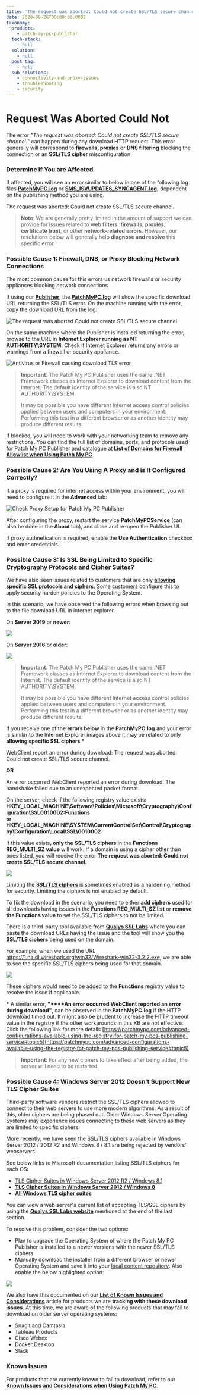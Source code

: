 ```yaml
---
title: 'The request was aborted: Could not create SSL/TLS secure channel.'
date: 2020-09-26T00:00:00.000Z
taxonomy:
  products:
    - patch-my-pc-publisher
  tech-stack:
    - null
  solution:
    - null
  post_tag:
    - null
  sub-solutions:
    - connectivity-and-proxy-issues
    - troubleshooting
    - security
---
```


# Request Was Aborted Could Not

The error "_The request was aborted: Could not create SSL/TLS secure channel._" can happen during any download HTTP request. This error generally will correspond to **firewalls, proxies** or **DNS filtering** blocking the connection or an **SSL/TLS cipher** misconfiguration.

### Determine if You are Affected

If affected, you will see an error similar to below in one of the following log files [**PatchMyPC.log**](https://patchmypc.com/collecting-log-files-for-patch-my-pc-support#publishing-service-app-logs-intune) or [**SMS\_ISVUPDATES\_SYNCAGENT.log**](https://docs.microsoft.com/en-us/mem/configmgr/core/plan-design/hierarchy/log-files#BKMK_SU_NAPLog)**,** dependent on the publishing method you are using.

The request was aborted: Could not create SSL/TLS secure channel.

> **Note**: We are generally pretty limited in the amount of support we can provide for issues related to **web filters**, **firewalls**, **proxies**, **certificate trust**, or other **network-related errors**. However, our resolutions below will generally help **diagnose and resolve** this specific error.&#x20;

### Possible Cause 1: Firewall, DNS, or Proxy Blocking Network Connections

The most common cause for this errors us network firewalls or security appliances blocking network connections.

If using our [**Publisher**](../../docs/), the [**PatchMyPC.log**](../../collecting-log-files-for-patch-my-pc-support/#publishing-service-app-logs-intune) will show the specific download URL returning the SSL/TLS error. On the machine running with the error, copy the download URL from the log:

![The request was aborted Could not create SSL/TLS secure channel](../../_images/The-request-was-aborted-Could-not-create-SSL-TLS-secure-channel.png)

On the same machine where the Publisher is installed returning the error, browse to the URL in **Internet Explorer running as NT AUTHORITY\SYSTEM**. Check if Internet Explorer returns any errors or warnings from a firewall or security appliance.

![Antivirus or Firewall causing download TLS error](../../_images/anti-virus-alert-blocked-url-example.png)

> **Important**: The Patch My PC Publisher uses the same .NET Framework classes as Internet Explorer to download content from the Internet. The default identity of the service is also NT AUTHORITY\SYSTEM.
>
> It may be possible you have different Internet access control policies applied between users and computers in your environment. Performing this test in a different browser or as another identity may produce different results.

If blocked, you will need to work with your networking team to remove any restrictions. You can find the full list of domains, ports, and protocols used for Patch My PC Publisher and catalogue at [**List of Domains for Firewall Allowlist when Using Patch My PC**](https://patchmypc.com/list-of-domains-used-for-downloads-in-patch-my-pc-update-catalog).

### Possible Cause 2: Are You Using A Proxy and is It Configured Correctly?

If a proxy is required for internet access within your environment, you will need to configure it in the **Advanced** tab:

![Check Proxy Setup for Patch My PC Publisher](../../_images/Check-Proxy-Setup-for-Patch-My-PC-Publisher.png)

After configuring the proxy, restart the service **PatchMyPCService** (can also be done in the **About** tab), and close and re-open the Publisher UI.

If proxy authnetication is required, enable the **Use Authentication** checkbox and enter credentials.

### Possible Cause 3: Is SSL Being Limited to Specific Cryptography Protocols and Cipher Suites?

We have also seen issues related to customers that are only [**allowing specific SSL protocols and ciphers**](https://docs.microsoft.com/en-us/windows-server/identity/ad-fs/operations/manage-ssl-protocols-in-ad-fs#managing-the-tlsssl-protocols-and-cipher-suites). Some customers configure this to apply security harden policies to the Operating System.

In this scenario, we have observed the following errors when browsing out to the file download URL in internet explorer.

On **Server 2019** or **newer**:

![](../../_images/Cant-connect-securely-to-this-page-internet-explorer.png)

On **Server 2016** or **older**:

![](../../_images/Cant-connect-securely-to-this-page-internet-explorer-olderIE.png)

> **Important**: The Patch My PC Publisher uses the same .NET Framework classes as Internet Explorer to download content from the Internet. The default identity of the service is also NT AUTHORITY\SYSTEM.
>
> It may be possible you have different Internet access control policies applied between users and computers in your environment. Performing this test in a different browser or as another identity may produce different results.

If you receive one of the **errors below** in the **PatchMyPC.log** and your error is similar to the Internet Explorer images above it may be related to only **allowing specific SSL ciphers \***

WebClient report an error during download: The request was aborted: Could not create SSL/TLS secure channel.

**OR**

An error occurred WebClient reported an error during download. The handshake failed due to an unexpected packet format.

On the server, check if the following registry value exists:\
**HKEY\_LOCAL\_MACHINE\Software\Policies\Microsoft\Cryptography\Configuration\SSL0010002:Functions**\
**or**\
**HKEY\_LOCAL\_MACHINE\SYSTEM\CurrentControlSet\Control\Cryptography\Configuration\Local\SSL\0010002**

If this value exists, **only the SSL/TLS ciphers** in the **Functions REG\_MULTI\_SZ value** will work. If a domain is using a cipher other than ones listed, you will receive the error **The request was aborted: Could not create SSL/TLS secure channel.**

![](../../_images/SOFTWARE-Policies-Microsoft-Cryptography-Configuration-SSL-00010002-Functions.png)

Limiting the [**SSL/TLS ciphers**](https://docs.microsoft.com/en-us/windows-server/identity/ad-fs/operations/manage-ssl-protocols-in-ad-fs#managing-the-tlsssl-protocols-and-cipher-suites) is sometimes enabled as a hardening method for security. Limiting the ciphers is not enabled by default.

To fix the download in the scenario, you need to either **add ciphers** used for all downloads having issues in the **Functions REG\_MULTI\_SZ  list** or **remove the Functions value** to set the SSL/TLS ciphers to not be limited.

There is a third-party tool available from [**Qualys SSL Labs**](https://www.ssllabs.com/ssltest) where you can paste the download URLs having the issue and the tool will show you the **SSL/TLS ciphers** being used on the domain.

For example, when we used the URL https://1.na.dl.wireshark.org/win32/Wireshark-win32-3.2.2.exe, we are able to see the specific SSL/TLS ciphers being used for that domain.

![](../../_images/ssl-ciphers-tls-internet-explorer.png)

These ciphers would need to be added to the **Functions** registry value to resolve the issue if applicable.

**\*** A similar error, **"\*\*\*\*An error occurred WebClient reported an error during download"**, can be observed in the **PatchMyPC.log** if the HTTP download timed out. It might also be prudent to increase the HTTP timeout value in the registry if the other workarounds in this KB are not effective. Click the following link for more details [https://patchmypc.com/advanced-configurations-available-using-the-registry-for-patch-my-pcs-publishing-service#topic5](https://patchmypc.com/advanced-configurations-available-using-the-registry-for-patch-my-pcs-publishing-service#topic5)

> **Important**: For any new ciphers to take effect after being added, the server will need to be restarted.

### Possible Cause 4: Windows Server 2012 Doesn't Support New TLS Cipher Suites

Third-party software vendors restrict the SSL/TLS ciphers allowed to connect to their web servers to use more modern algorithms. As a result of this, older ciphers are being phased out. Older Windows Server Operating Systems may experience issues connecting to these web servers as they are limited to specific ciphers.

More recently, we have seen the SSL/TLS ciphers available in Windows Server 2012 / 2012 R2 and Windows 8 / 8.1 are being rejected by vendors' webservers.

See below links to Microsoft documentation listing SSL/TLS ciphers for each OS:

* [TLS Cipher Suites in Windows Server 2012 R2 / Windows 8.1](https://learn.microsoft.com/en-us/windows/win32/secauthn/tls-cipher-suites-in-windows-8-1)
* [**TLS Cipher Suites in Windows Server 2012 / Windows 8**](https://learn.microsoft.com/en-us/windows/win32/secauthn/tls-cipher-suites-in-windows-8)
* [**All Windows TLS cipher suites**](https://learn.microsoft.com/en-us/windows/win32/secauthn/cipher-suites-in-schannel)

You can view a web server's current list of accepting TLS/SSL ciphers by using the [**Qualys SSL Labs website**](https://www.ssllabs.com/ssltest/) mentioned at the end of the last section.

To resolve this problem, consider the two options:

* Plan to upgrade the Operating System of where the Patch My PC Publisher is installed to a newer versions with the newer SSL/TLS ciphers
* Manually download the installer from a different browser or newer Operating System and save it into your [local content repository](https://patchmypc.com/local-content-repository-for-licensed-applications-that-require-manual-download). Also enable the below highlighted option:

![](../../_images/LocalContentRepository-CheckBeforeInternet.png)

We also have this documented on our [**List of Known Issues and Considerations**](https://patchmypc.com/known-issues-and-considerations-when-using-patch-my-pc#topic4) article for products we are **tracking with these download issues**. At this time, we are aware of the following products that may fail to download on older server operating systems:

* Snagit and Camtasia
* Tableau Products
* Cisco Webex
* Docker Desktop
* Slack

### Known Issues

For products that are currently known to fail to download, refer to our [**Known Issues and Considerations when Using Patch My PC**](https://patchmypc.com/known-issues-and-considerations-when-using-patch-my-pc).
